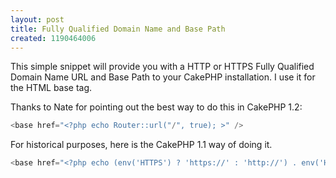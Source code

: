 ```yaml
---
layout: post
title: Fully Qualified Domain Name and Base Path
created: 1190464006
---
```

This simple snippet will provide you with a HTTP or HTTPS Fully Qualified Domain Name URL and Base Path to your CakePHP installation.  I use it for the HTML base tag.
<!--break-->

Thanks to Nate for pointing out the best way to do this in CakePHP 1.2:
```php
<base href="<?php echo Router::url("/", true); >" />
```

For historical purposes, here is the CakePHP 1.1 way of doing it.
```php
<base href="<?php echo (env('HTTPS') ? 'https://' : 'http://') . env('HTTP_HOST') . $this->webroot; ?>" />
```
